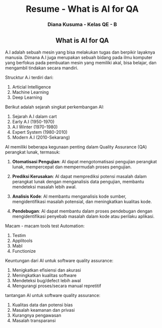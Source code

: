 <h1 align="center">Resume - What is AI for QA</h1>
<h3 align="center">Diana Kusuma - Kelas QE - B</h3>


<h2 align="center">What is AI for QA</h2>

A.I adalah sebuah mesin yang bisa melakukan tugas dan berpikir layaknya manusia. Dimana A.I juga merupakan sebuah bidang pada ilmu komputer yang berfokus pada pembuatan mesin yang memiliki akal, bisa belajar, dan mengambil tindakan secara mandiri.

Strucktur A.i terdiri dari:
1. Articial Intelligence
2. Machine Learning
3. Deep Learning

Berikut adalah sejarah singkat perkembangan AI:
1. Sejarah A.I dalam cart
2. Early A.I (1950-1970)
3. A.I Winter (1970-1980)
4. Expert System (1980-2010)
5. Modern A.I (2010-Sekarang)


AI memiliki beberapa kegunaan penting dalam Quality Assurance (QA) perangkat lunak, termasuk:

1. **Otomatisasi Pengujian**: AI dapat mengotomatisasi pengujian perangkat lunak, mempercepat dan mempermudah proses pengujian.

2. **Prediksi Kerusakan**: AI dapat memprediksi potensi masalah dalam perangkat lunak dengan menganalisis data pengujian, membantu mendeteksi masalah lebih awal.

3. **Analisis Kode**: AI membantu menganalisis kode sumber, mengidentifikasi masalah potensial, dan meningkatkan kualitas kode.

4. **Pendebugan**: AI dapat membantu dalam proses pendebugan dengan mengidentifikasi penyebab masalah dalam kode atau perilaku aplikasi.

Macam - macam tools test Automation:
1. Testim
2. Applitools
3. Mabl
4. Functionize

Keuntungan dari AI untuk software quality assurance:
1. Menigkatkan efisiensi dan akurasi
2. Meningkatkan kualitas software
3. Mendeteksi bug/defect lebih awal
4. Mengurangi proses/secara manual repretitif

tantangan AI untuk software quality assurance:
1. Kualitas data dan potensi bias
2. Masalah keamanan dan privasi
3. Kurangnya pengawasan
4. Masalah transparansi